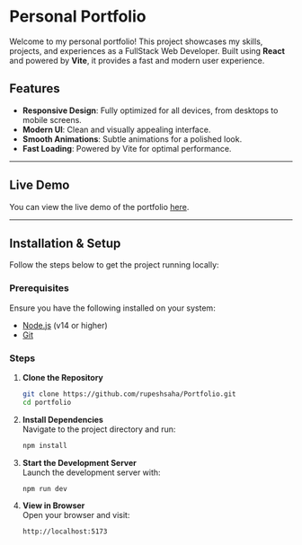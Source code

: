 # Personal Portfolio

Welcome to my personal portfolio! This project showcases my skills, projects, and experiences as a FullStack Web Developer. Built using **React** and powered by **Vite**, it provides a fast and modern user experience.

## Features

- **Responsive Design**: Fully optimized for all devices, from desktops to mobile screens.
- **Modern UI**: Clean and visually appealing interface.
- **Smooth Animations**: Subtle animations for a polished look.
- **Fast Loading**: Powered by Vite for optimal performance.

---

## Live Demo

You can view the live demo of the portfolio [here](https://portfolio-delta-six-68.vercel.app).

---

## Installation & Setup

Follow the steps below to get the project running locally:

### Prerequisites

Ensure you have the following installed on your system:

- [Node.js](https://nodejs.org/) (v14 or higher)
- [Git](https://git-scm.com/)

### Steps

1. **Clone the Repository**

   ```bash
   git clone https://github.com/rupeshsaha/Portfolio.git
   cd portfolio
   ```

2. **Install Dependencies**\
   Navigate to the project directory and run:

   ```bash
   npm install
   ```

3. **Start the Development Server**\
   Launch the development server with:

   ```bash
   npm run dev
   ```

4. **View in Browser**\
   Open your browser and visit:

   ```
   http://localhost:5173
   ```

